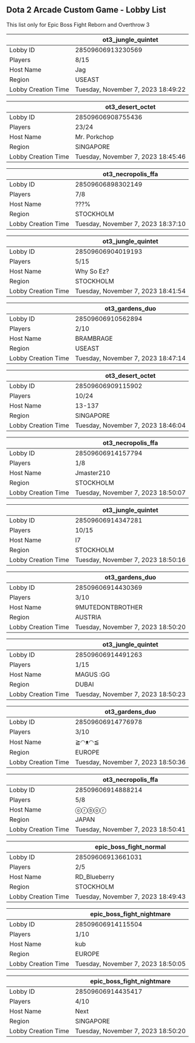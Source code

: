 ## Dota 2 Arcade Custom Game - Lobby List

This list only for Epic Boss Fight Reborn and Overthrow 3

|  | ot3_jungle_quintet |
| ------ | ------ |
| Lobby ID | 28509606913230569 |
| Players | 8/15 |
| Host Name | Jag |
| Region | USEAST |
| Lobby Creation Time | Tuesday, November 7, 2023 18:49:22 |


|  | ot3_desert_octet |
| ------ | ------ |
| Lobby ID | 28509606908755436 |
| Players | 23/24 |
| Host Name | Mr. Porkchop |
| Region | SINGAPORE |
| Lobby Creation Time | Tuesday, November 7, 2023 18:45:46 |


|  | ot3_necropolis_ffa |
| ------ | ------ |
| Lobby ID | 28509606898302149 |
| Players | 7/8 |
| Host Name | ???% |
| Region | STOCKHOLM |
| Lobby Creation Time | Tuesday, November 7, 2023 18:37:10 |


|  | ot3_jungle_quintet |
| ------ | ------ |
| Lobby ID | 28509606904019193 |
| Players | 5/15 |
| Host Name | Why So Ez? |
| Region | STOCKHOLM |
| Lobby Creation Time | Tuesday, November 7, 2023 18:41:54 |


|  | ot3_gardens_duo |
| ------ | ------ |
| Lobby ID | 28509606910562894 |
| Players | 2/10 |
| Host Name | BRAMBRAGE |
| Region | USEAST |
| Lobby Creation Time | Tuesday, November 7, 2023 18:47:14 |


|  | ot3_desert_octet |
| ------ | ------ |
| Lobby ID | 28509606909115902 |
| Players | 10/24 |
| Host Name | 13-137 |
| Region | SINGAPORE |
| Lobby Creation Time | Tuesday, November 7, 2023 18:46:04 |


|  | ot3_necropolis_ffa |
| ------ | ------ |
| Lobby ID | 28509606914157794 |
| Players | 1/8 |
| Host Name | Jmaster210 |
| Region | STOCKHOLM |
| Lobby Creation Time | Tuesday, November 7, 2023 18:50:07 |


|  | ot3_jungle_quintet |
| ------ | ------ |
| Lobby ID | 28509606914347281 |
| Players | 10/15 |
| Host Name | I7 |
| Region | STOCKHOLM |
| Lobby Creation Time | Tuesday, November 7, 2023 18:50:16 |


|  | ot3_gardens_duo |
| ------ | ------ |
| Lobby ID | 28509606914430369 |
| Players | 3/10 |
| Host Name | 9MUTEDONTBROTHER |
| Region | AUSTRIA |
| Lobby Creation Time | Tuesday, November 7, 2023 18:50:20 |


|  | ot3_jungle_quintet |
| ------ | ------ |
| Lobby ID | 28509606914491263 |
| Players | 1/15 |
| Host Name | MAGUS :GG |
| Region | DUBAI |
| Lobby Creation Time | Tuesday, November 7, 2023 18:50:23 |


|  | ot3_gardens_duo |
| ------ | ------ |
| Lobby ID | 28509606914776978 |
| Players | 3/10 |
| Host Name | ≧◠ᴥ◠≦ |
| Region | EUROPE |
| Lobby Creation Time | Tuesday, November 7, 2023 18:50:36 |


|  | ot3_necropolis_ffa |
| ------ | ------ |
| Lobby ID | 28509606914888214 |
| Players | 5/8 |
| Host Name | ⓞⓡⓑⓞⓡ |
| Region | JAPAN |
| Lobby Creation Time | Tuesday, November 7, 2023 18:50:41 |


|  | epic_boss_fight_normal |
| ------ | ------ |
| Lobby ID | 28509606913661031 |
| Players | 2/5 |
| Host Name | RD_Blueberry |
| Region | STOCKHOLM |
| Lobby Creation Time | Tuesday, November 7, 2023 18:49:43 |


|  | epic_boss_fight_nightmare |
| ------ | ------ |
| Lobby ID | 28509606914115504 |
| Players | 1/10 |
| Host Name | kub |
| Region | EUROPE |
| Lobby Creation Time | Tuesday, November 7, 2023 18:50:05 |


|  | epic_boss_fight_nightmare |
| ------ | ------ |
| Lobby ID | 28509606914435417 |
| Players | 4/10 |
| Host Name | Next |
| Region | SINGAPORE |
| Lobby Creation Time | Tuesday, November 7, 2023 18:50:20 |


